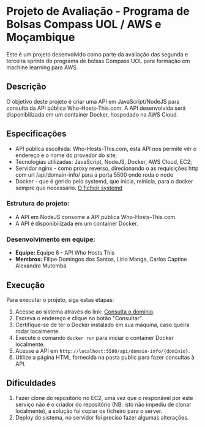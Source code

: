 # Projeto de Avaliação - Programa de Bolsas Compass UOL / AWS e Moçambique

Este é um projeto desenvolvido como parte da avaliação das segunda e terceira sprints do programa de bolsas Compass UOL para formação em machine learning para AWS.

## Descrição

O objetivo deste projeto é criar uma API em JavaScript/NodeJS para consulta da API pública Who-Hosts-This.com. A API desenvolvida será disponibilizada em um container Docker, hospedado na AWS Cloud.

## Especificações

- API pública escolhida: Who-Hosts-This.com, esta API nos permite vêr o endereço e o nome do provedor do site;
- Tecnologias utilizadas: JavaScript, NodeJS, Docker, AWS Cloud, EC2;
- Servidor nginx - como proxy reverso, direcionando o as requisições http com url /api/domain-info/ para a porta 5500 onde roda o node
- Docker - que é gerido pelo systemd, que inicia, reinicia, para o docker sempre que necessário. [O ficheir systemd](actividade_spint2-3_equipe6.service) 

### Estrutura do projeto:

- A API em NodeJS consome a API pública Who-Hosts-This.com.
- A API é disponibilizada em um container Docker.

### Desenvolvimento em equipe:

- **Equipe:** Equipe 6 - API Who Hosts This
- **Membros:** Filipe Domingos dos Santos, Lírio Manga, Carlos Captine Alexandre Mutemba

## Execução

Para executar o projeto, siga estas etapas:

1. Acesse ao sistema através do link: <a href="http://ec2-3-213-154-220.compute-1.amazonaws.com/who_host/">Consulta o domínio</a>.
2. Escreva o endereço e clique no botão "Consultar".
3. Certifique-se de ter o Docker instalado em sua máquina, caso queira rodar localmente.
4. Execute o comando `docker run` para iniciar o container Docker localmente.
5. Acesse a API em `http://localhost:5500/api/domain-info/{domínio}`.
6. Utilize a página HTML fornecida na pasta public para fazer consultas à API.

## Dificuldades
1. Fazer clone do repositório no EC2, uma vez que o responável por este serviço não é o criador do repositório (NB: isto não impediu de clonar localmente), a solução foi copiar os ficheiro para o server.
2. Deploy do sistema, no servidor foi preciso fazer algumas alterações.
 

